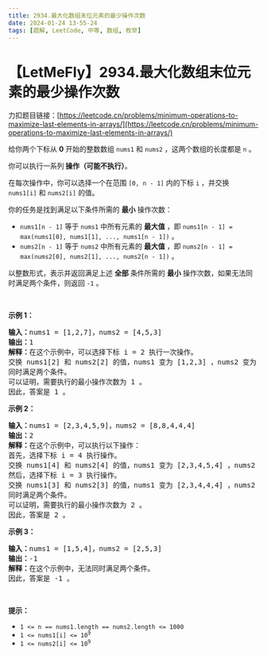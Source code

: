 ```yaml
---
title: 2934.最大化数组末位元素的最少操作次数
date: 2024-01-24 13-55-24
tags: [题解, LeetCode, 中等, 数组, 枚举]
---
```


# 【LetMeFly】2934.最大化数组末位元素的最少操作次数

力扣题目链接：[https://leetcode.cn/problems/minimum-operations-to-maximize-last-elements-in-arrays/](https://leetcode.cn/problems/minimum-operations-to-maximize-last-elements-in-arrays/)

<p>给你两个下标从 <strong>0</strong> 开始的整数数组 <code>nums1</code> 和 <code>nums2</code> ，这两个数组的长度都是 <code>n</code> 。</p>

<p>你可以执行一系列<strong> 操作（可能不执行）</strong>。</p>

<p>在每次操作中，你可以选择一个在范围 <code>[0, n - 1]</code> 内的下标 <code>i</code> ，并交换 <code>nums1[i]</code> 和 <code>nums2[i]</code> 的值。</p>

<p>你的任务是找到满足以下条件所需的 <strong>最小</strong> 操作次数：</p>

<ul>
	<li><code>nums1[n - 1]</code> 等于 <code>nums1</code> 中所有元素的 <strong>最大值</strong> ，即 <code>nums1[n - 1] = max(nums1[0], nums1[1], ..., nums1[n - 1])</code> 。</li>
	<li><code>nums2[n - 1]</code> 等于 <code>nums2</code> 中所有元素的 <strong>最大值</strong> ，即 <code>nums2[n - 1] = max(nums2[0], nums2[1], ..., nums2[n - 1])</code> 。</li>
</ul>

<p>以整数形式，表示并返回满足上述 <strong>全部</strong> 条件所需的 <strong>最小</strong> 操作次数，如果无法同时满足两个条件，则返回 <code>-1</code> 。</p>

<p>&nbsp;</p>

<p><strong class="example">示例 1：</strong></p>

<pre>
<strong>输入：</strong>nums1 = [1,2,7]，nums2 = [4,5,3]
<strong>输出：</strong>1
<strong>解释：</strong>在这个示例中，可以选择下标 i = 2 执行一次操作。
交换 nums1[2] 和 nums2[2] 的值，nums1 变为 [1,2,3] ，nums2 变为 [4,5,7] 。
同时满足两个条件。
可以证明，需要执行的最小操作次数为 1 。
因此，答案是 1 。
</pre>

<p><strong class="example">示例 2：</strong></p>

<pre>
<strong>输入：</strong>nums1 = [2,3,4,5,9]，nums2 = [8,8,4,4,4]
<strong>输出：</strong>2
<strong>解释：</strong>在这个示例中，可以执行以下操作：
首先，选择下标 i = 4 执行操作。
交换 nums1[4] 和 nums2[4] 的值，nums1 变为 [2,3,4,5,4] ，nums2 变为 [8,8,4,4,9] 。
然后，选择下标 i = 3 执行操作。
交换 nums1[3] 和 nums2[3] 的值，nums1 变为 [2,3,4,4,4] ，nums2 变为 [8,8,4,5,9] 。
同时满足两个条件。 
可以证明，需要执行的最小操作次数为 2 。 
因此，答案是 2 。
</pre>

<p><strong class="example">示例 3：</strong></p>

<pre>
<strong>输入：</strong>nums1 = [1,5,4]，nums2 = [2,5,3]
<strong>输出：</strong>-1
<strong>解释：</strong>在这个示例中，无法同时满足两个条件。
因此，答案是 -1 。
</pre>

<p>&nbsp;</p>

<p><strong>提示：</strong></p>

<ul>
	<li><code>1 &lt;= n == nums1.length == nums2.length &lt;= 1000</code></li>
	<li><code>1 &lt;= nums1[i] &lt;= 10<sup>9</sup></code></li>
	<li><code>1 &lt;= nums2[i] &lt;= 10<sup>9</sup></code></li>
</ul>


    